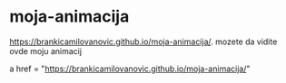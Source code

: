 # moja-animacija

 https://brankicamilovanovic.github.io/moja-animacija/.
mozete da vidite ovde moju animacij

a href = "https://brankicamilovanovic.github.io/moja-animacija/" </a>
